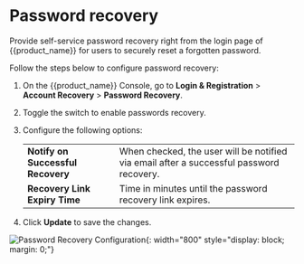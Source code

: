 # Password recovery

Provide self-service password recovery right from the login page of {{product_name}} for users to securely reset a forgotten password.

Follow the steps below to configure password recovery:

1. On the {{product_name}} Console, go to **Login & Registration** > **Account Recovery** > **Password Recovery**.
2. Toggle the switch to enable passwords recovery.
3. Configure the following options:

    <table>
    <tr>
      <td><b>Notify on Successful Recovery</b></td>
      <td>When checked, the user will be notified via email after a successful password recovery.</td>
    </tr>
    <tr>
      <td><b>Recovery Link Expiry Time</b></td>
      <td>Time in minutes until the password recovery link expires.</td>
    </tr>
    </table>

4. Click **Update** to save the changes.

![Password Recovery Configuration]({{base_path}}/assets/img/guides/account-configurations/password-recovery.png){: width="800" style="display: block; margin: 0;"}